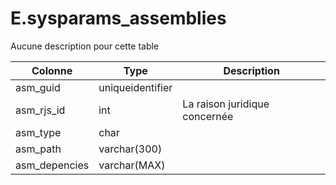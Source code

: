 # E.sysparams_assemblies

Aucune description pour cette table

Colonne|Type|Description
---|---|---
asm_guid|uniqueidentifier|
asm_rjs_id|int|La raison juridique concernée 
asm_type|char|
asm_path|varchar(300)|
asm_depencies|varchar(MAX)|
